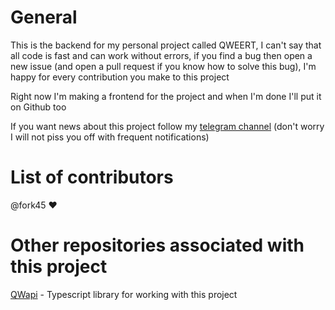 # General
This is the backend for my personal project called QWEERT, I can't say that all code is fast and can work without errors, if you find a bug then open a new issue (and open a pull request if you know how to solve this bug), I'm happy for every contribution you make to this project

Right now I'm making a frontend for the project and when I'm done I'll put it on Github too

If you want news about this project follow my [telegram channel](https://t.me/qweertapp) (don't worry I will not piss you off with frequent notifications)

# List of contributors
@fork45 ❤

# Other repositories associated with this project
[QWapi](https://github.com/fork45/QWapi) - Typescript library for working with this project